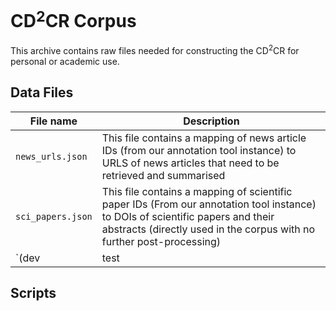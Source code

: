 # CD$^2$CR Corpus

This archive contains raw files needed for constructing the CD$^2$CR for personal or academic use.

## Data Files

| **File name** | **Description**|
|---------------|--------------|
| `news_urls.json` | This file contains a mapping of news article IDs (from our annotation tool instance) to URLS of news articles that need to be retrieved and summarised|
| `sci_papers.json` | This file contains a mapping of scientific paper IDs (From our annotation tool instance) to DOIs of scientific papers and their abstracts (directly used in the corpus with no further post-processing)|
| `(dev|test|train)_entities.json` | JSON description of co-referent entity mentions in news paper article summaries and scientific paper abstracts.|


## Scripts

